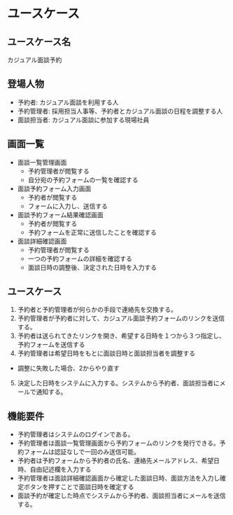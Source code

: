 # ユースケース
## ユースケース名
カジュアル面談予約

## 登場人物
- 予約者: カジュアル面談を利用する人
- 予約管理者: 採用担当人事等、予約者とカジュアル面談の日程を調整する人
- 面談担当者: カジュアル面談に参加する現場社員

## 画面一覧
- 面談一覧管理画面
  - 予約管理者が閲覧する
  - 自分宛の予約フォームの一覧を確認する
- 面談予約フォーム入力画面
  - 予約者が閲覧する
  - フォームに入力し、送信する
- 面談予約フォーム結果確認画面
  - 予約者が閲覧する
  - 予約フォームを正常に送信したことを確認する
- 面談詳細確認画面
  - 予約管理者が閲覧する
  - 一つの予約フォームの詳細を確認する
  - 面談日時の調整後、決定された日時を入力する

## ユースケース
1. 予約者と予約管理者が何らかの手段で連絡先を交換する。
2. 予約管理者が予約者に対して、カジュアル面談予約フォームのリンクを送信する。
3. 予約者は送られてきたリンクを開き、希望する日時を１つから３つ指定し、予約フォームを送信する
4. 予約管理者は希望日時をもとに面談日時と面談担当者を調整する
  - 調整に失敗した場合、2からやり直す
5. 決定した日時をシステムに入力する。システムから予約者、面談担当者にメールで通知する。

## 機能要件
- 予約管理者はシステムのログインである。
- 予約管理者は面談一覧管理画面から予約フォームのリンクを発行できる。予約フォームは認証なしで一回のみ送信可能。
- 予約者は予約フォームから予約者の氏名、連絡先メールアドレス、希望日時、自由記述欄を入力する
- 予約管理者は面談詳細確認画面から確定した面談日時、面談方法を入力し確定ボタンを押すことで面談日時を確定する
- 面談予約が確定した時点でシステムから予約者、面談担当者にメールを送信する。
